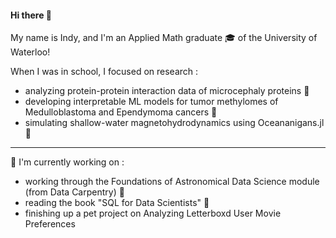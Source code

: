 #### Hi there 👋
My name is Indy, and I'm an Applied Math graduate 🎓 of the University of Waterloo!

When I was in school, I focused on research \:
  * analyzing protein-protein interaction data of microcephaly proteins 🔬
  * developing interpretable ML models for tumor methylomes of Medulloblastoma and Ependymoma cancers 🧠
  * simulating shallow-water magnetohydrodynamics using Oceananigans.jl 🌊


***

:hammer: I'm currently working on \: 
* working through the Foundations of Astronomical Data Science module (from Data Carpentry) 🌌
* reading the book "SQL for Data Scientists" :blue_book:
* finishing up a pet project on Analyzing Letterboxd User Movie Preferences



<!--
**writingindy/writingindy** is a ✨ _special_ ✨ repository because its `README.md` (this file) appears on your GitHub profile.

Here are some ideas to get you started:

- 🔭 I’m currently working on ...
- 🌱 I’m currently learning ...
- 👯 I’m looking to collaborate on ...
- 🤔 I’m looking for help with ...
- 💬 Ask me about ...
- 📫 How to reach me: ...
- 😄 Pronouns: ...
- ⚡ Fun fact: ...
-->
